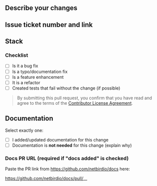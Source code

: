 ## Describe your changes

## Issue ticket number and link

## Stack

<!-- branch-stack -->

### Checklist
- [ ] Is it a bug fix
- [ ] Is a typo/documentation fix
- [ ] Is a feature enhancement
- [ ] It is a refactor
- [ ] Created tests that fail without the change (if possible)

> By submitting this pull request, you confirm that you have read and agree to the terms of the [Contributor License Agreement](https://github.com/netbirdio/netbird/blob/main/CONTRIBUTOR_LICENSE_AGREEMENT.md).

## Documentation
Select exactly one:

- [ ] I added/updated documentation for this change
- [ ] Documentation is **not needed** for this change (explain why)

### Docs PR URL (required if "docs added" is checked)
Paste the PR link from https://github.com/netbirdio/docs here:

https://github.com/netbirdio/docs/pull/__
